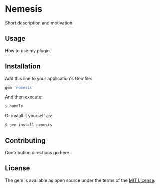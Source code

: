 # Nemesis
Short description and motivation.

## Usage
How to use my plugin.

## Installation
Add this line to your application's Gemfile:

```ruby
gem 'nemesis'
```

And then execute:
```bash
$ bundle
```

Or install it yourself as:
```bash
$ gem install nemesis
```

## Contributing
Contribution directions go here.

## License
The gem is available as open source under the terms of the [MIT License](https://opensource.org/licenses/MIT).
